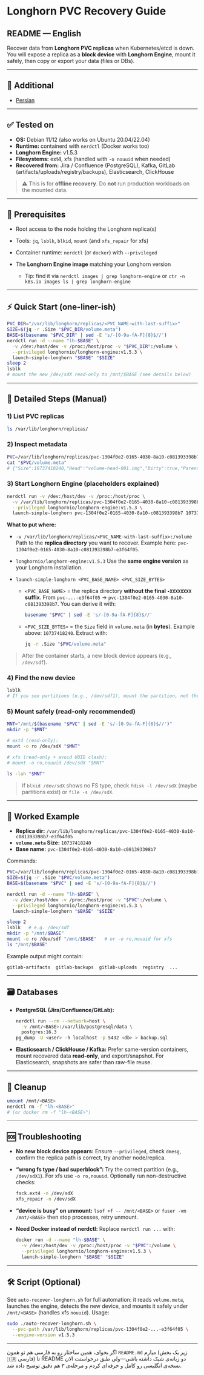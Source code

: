 # Longhorn PVC Recovery Guide

## README — English

Recover data from **Longhorn PVC replicas** when Kubernetes/etcd is down. You will expose a replica as a **block device** with **Longhorn Engine**, mount it safely, then copy or export your data (files or DBs).

---

## 📂 Additional

* [Persian](README.fa.md)

---

## ✅ Tested on

* **OS:** Debian 11/12 (also works on Ubuntu 20.04/22.04)
* **Runtime:** containerd with `nerdctl` (Docker works too)
* **Longhorn Engine:** v1.5.3
* **Filesystems:** ext4, xfs (handled with `-o nouuid` when needed)
* **Recovered from:** Jira / Confluence (PostgreSQL), Kafka, GitLab (artifacts/uploads/registry/backups), Elasticsearch, ClickHouse

> ⚠️ This is for **offline recovery**. Do **not** run production workloads on the mounted data.

---

## 🔧 Prerequisites

* Root access to the node holding the Longhorn replica(s)
* Tools: `jq`, `lsblk`, `blkid`, `mount` (and `xfs_repair` for xfs)
* Container runtime: `nerdctl` (or `docker`) with `--privileged`
* The **Longhorn Engine image** matching your Longhorn version

  * Tip: find it via `nerdctl images | grep longhorn-engine` or `ctr -n k8s.io images ls | grep longhorn-engine`

---

## ⚡ Quick Start (one-liner-ish)

```bash
PVC_DIR="/var/lib/longhorn/replicas/<PVC_NAME-with-last-suffix>"
SIZE=$(jq -r .Size "$PVC_DIR/volume.meta")
BASE=$(basename "$PVC_DIR" | sed -E 's/-[0-9a-fA-F]{8}$//')
nerdctl run -d --name "lh-$BASE" \
  -v /dev:/host/dev -v /proc:/host/proc -v "$PVC_DIR":/volume \
  --privileged longhornio/longhorn-engine:v1.5.3 \
  launch-simple-longhorn "$BASE" "$SIZE"
sleep 2
lsblk
# mount the new /dev/sdX read-only to /mnt/$BASE (see details below)
```

---

## 🧭 Detailed Steps (Manual)

### 1) List PVC replicas

```bash
ls /var/lib/longhorn/replicas/
```

### 2) Inspect metadata

```bash
PVC=/var/lib/longhorn/replicas/pvc-1304f0e2-0165-4030-8a10-c081393398b7-e3f64f05
cat "$PVC/volume.meta"
# {"Size":10737418240,"Head":"volume-head-001.img","Dirty":true,"Parent":"volume-snap-7dd5...","SectorSize":512,...}
```

### 3) Start Longhorn Engine (placeholders explained)

```bash
nerdctl run -v /dev:/host/dev -v /proc:/host/proc \
  -v /var/lib/longhorn/replicas/pvc-1304f0e2-0165-4030-8a10-c081393398b7-e3f64f05:/volume \
  --privileged longhornio/longhorn-engine:v1.5.3 \
  launch-simple-longhorn pvc-1304f0e2-0165-4030-8a10-c081393398b7 10737418240
```

**What to put where:**

* `-v /var/lib/longhorn/replicas/<PVC_NAME-with-last-suffix>:/volume`
  Path to the **replica directory** you want to recover. Example here:
  `pvc-1304f0e2-0165-4030-8a10-c081393398b7-e3f64f05`.

* `longhornio/longhorn-engine:v1.5.3`
  Use the **same engine version** as your Longhorn installation.

* `launch-simple-longhorn <PVC_BASE_NAME> <PVC_SIZE_BYTES>`

  * `<PVC_BASE_NAME>` = the replica directory **without the final `-XXXXXXXX` suffix**.
    From `pvc-...-e3f64f05` → `pvc-1304f0e2-0165-4030-8a10-c081393398b7`.
    You can derive it with:

    ```bash
    basename "$PVC" | sed -E 's/-[0-9a-fA-F]{8}$//'
    ```
  * `<PVC_SIZE_BYTES>` = the `Size` field in `volume.meta` (in **bytes**).
    Example above: `10737418240`. Extract with:

    ```bash
    jq -r .Size "$PVC/volume.meta"
    ```

> After the container starts, a new block device appears (e.g., `/dev/sdf`).

### 4) Find the new device

```bash
lsblk
# If you see partitions (e.g., /dev/sdf1), mount the partition, not the disk.
```

### 5) Mount safely (read-only recommended)

```bash
MNT="/mnt/$(basename "$PVC" | sed -E 's/-[0-9a-fA-F]{8}$//')"
mkdir -p "$MNT"

# ext4 (read-only):
mount -o ro /dev/sdX "$MNT"

# xfs (read-only + avoid UUID clash):
# mount -o ro,nouuid /dev/sdX "$MNT"

ls -lah "$MNT"
```

> If `blkid /dev/sdX` shows no FS type, check `fdisk -l /dev/sdX` (maybe partitions exist) or `file -s /dev/sdX`.

---

## 🧪 Worked Example

* **Replica dir:**
  `/var/lib/longhorn/replicas/pvc-1304f0e2-0165-4030-8a10-c081393398b7-e3f64f05`
* **`volume.meta` Size:** `10737418240`
* **Base name:** `pvc-1304f0e2-0165-4030-8a10-c081393398b7`

Commands:

```bash
PVC=/var/lib/longhorn/replicas/pvc-1304f0e2-0165-4030-8a10-c081393398b7-e3f64f05
SIZE=$(jq -r .Size "$PVC/volume.meta")
BASE=$(basename "$PVC" | sed -E 's/-[0-9a-fA-F]{8}$//')

nerdctl run -d --name "lh-$BASE" \
  -v /dev:/host/dev -v /proc:/host/proc -v "$PVC":/volume \
  --privileged longhornio/longhorn-engine:v1.5.3 \
  launch-simple-longhorn "$BASE" "$SIZE"

sleep 2
lsblk   # e.g. /dev/sdf
mkdir -p "/mnt/$BASE"
mount -o ro /dev/sdf "/mnt/$BASE"   # or -o ro,nouuid for xfs
ls "/mnt/$BASE"
```

Example output might contain:

```
gitlab-artifacts  gitlab-backups  gitlab-uploads  registry  ...
```

---

## 🗃️ Databases

* **PostgreSQL (Jira/Confluence/GitLab):**

  ```bash
  nerdctl run --rm --network=host \
    -v /mnt/<BASE>:/var/lib/postgresql/data \
    postgres:16.3
  pg_dump -U <user> -h localhost -p 5432 <db> > backup.sql
  ```

* **Elasticsearch / ClickHouse / Kafka:**
  Prefer same-version containers, mount recovered data **read-only**, and export/snapshot.
  For Elasticsearch, snapshots are safer than raw-file reuse.

---

## 🧹 Cleanup

```bash
umount /mnt/<BASE>
nerdctl rm -f "lh-<BASE>"
# (or docker rm -f "lh-<BASE>")
```

---

## 🆘 Troubleshooting

* **No new block device appears:**
  Ensure `--privileged`, check `dmesg`, confirm the replica path is correct, try another node/replica.

* **“wrong fs type / bad superblock”:**
  Try the correct partition (e.g., `/dev/sdX1`). For xfs use `-o ro,nouuid`. Optionally run non-destructive checks:

  ```bash
  fsck.ext4 -n /dev/sdX
  xfs_repair -n /dev/sdX
  ```

* **“device is busy” on unmount:**
  `lsof +f -- /mnt/<BASE>` or `fuser -vm /mnt/<BASE>` then stop processes, retry unmount.

* **Need Docker instead of nerdctl:**
  Replace `nerdctl run ...` with:

  ```bash
  docker run -d --name "lh-$BASE" \
    -v /dev:/host/dev -v /proc:/host/proc -v "$PVC":/volume \
    --privileged longhornio/longhorn-engine:v1.5.3 \
    launch-simple-longhorn "$BASE" "$SIZE"
  ```

---

## 🛠️ Script (Optional)

See `auto-recover-longhorn.sh` for full automation: it reads `volume.meta`, launches the engine, detects the new device, and mounts it safely under `/mnt/<BASE>` (handles xfs `nouuid`). Usage:

```bash
sudo ./auto-recover-longhorn.sh \
  --pvc-path /var/lib/longhorn/replicas/pvc-1304f0e2-...-e3f64f05 \
  --engine-version v1.5.3
```

---

اگر بخوای، همین ساختار رو به فارسی هم تو همون `README.md` میارم (زیر یک بخش 🇮🇷 فارسی) تا README دو زبانه‌ی شیک داشته باشی—ولی طبق درخواستت الان نسخه‌ی انگلیسی رو کامل و حرفه‌ای کردم و مرحله‌ی ۳ هم دقیق توضیح داده شد.

